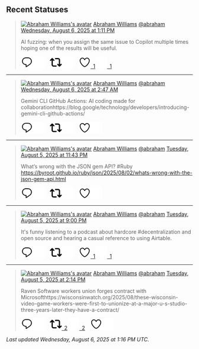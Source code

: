 ## Recent Statuses

> <a href="https://indieweb.social/@abraham"><img alt="Abraham Williams's avatar" src="https://cdn.masto.host/indiewebsocial/accounts/avatars/109/292/540/382/343/163/original/d00f2e03ce9c85b1.jpg" height="24" width="24" ></a> [Abraham Williams](https://indieweb.social/@abraham) [@abraham](https://indieweb.social/@abraham) [Wednesday, August 6, 2025 at 1:11 PM](https://indieweb.social/@abraham/114981986124723167)
>
> AI fuzzing: when you assign the same issue to Copilot multiple times hoping one of the results will be useful.
>
> [![Reply](./images/reply_light.svg#gh-light-mode-only "Reply")](https://indieweb.social/@abraham/114981986124723167#gh-light-mode-only)[![Reply](./images/reply.svg#gh-dark-mode-only "Reply")](https://indieweb.social/@abraham/114981986124723167#gh-dark-mode-only)&emsp;[![Boost](./images/retweet_light.svg#gh-light-mode-only "Boost")](https://indieweb.social/@abraham/114981986124723167#gh-light-mode-only)[![Boost](./images/retweet.svg#gh-dark-mode-only "Boost")](https://indieweb.social/@abraham/114981986124723167#gh-dark-mode-only)&emsp;[![Favorite](./images/like_light.svg#gh-light-mode-only "Favorite")&ensp;1](https://indieweb.social/@abraham/114981986124723167#gh-light-mode-only)[![Favorite](./images/like.svg#gh-dark-mode-only "Favorite")&ensp;1](https://indieweb.social/@abraham/114981986124723167#gh-dark-mode-only)


---

> <a href="https://indieweb.social/@abraham"><img alt="Abraham Williams's avatar" src="https://cdn.masto.host/indiewebsocial/accounts/avatars/109/292/540/382/343/163/original/d00f2e03ce9c85b1.jpg" height="24" width="24" ></a> [Abraham Williams](https://indieweb.social/@abraham) [@abraham](https://indieweb.social/@abraham) [Wednesday, August 6, 2025 at 2:47 AM](https://indieweb.social/@abraham/114979535031272394)
>
> Gemini CLI GitHub Actions: AI coding made for collaborationhttps://blog.google/technology/developers/introducing-gemini-cli-github-actions/
>
> [![Reply](./images/reply_light.svg#gh-light-mode-only "Reply")](https://indieweb.social/@abraham/114979535031272394#gh-light-mode-only)[![Reply](./images/reply.svg#gh-dark-mode-only "Reply")](https://indieweb.social/@abraham/114979535031272394#gh-dark-mode-only)&emsp;[![Boost](./images/retweet_light.svg#gh-light-mode-only "Boost")](https://indieweb.social/@abraham/114979535031272394#gh-light-mode-only)[![Boost](./images/retweet.svg#gh-dark-mode-only "Boost")](https://indieweb.social/@abraham/114979535031272394#gh-dark-mode-only)&emsp;[![Favorite](./images/like_light.svg#gh-light-mode-only "Favorite")](https://indieweb.social/@abraham/114979535031272394#gh-light-mode-only)[![Favorite](./images/like.svg#gh-dark-mode-only "Favorite")](https://indieweb.social/@abraham/114979535031272394#gh-dark-mode-only)


---

> <a href="https://indieweb.social/@abraham"><img alt="Abraham Williams's avatar" src="https://cdn.masto.host/indiewebsocial/accounts/avatars/109/292/540/382/343/163/original/d00f2e03ce9c85b1.jpg" height="24" width="24" ></a> [Abraham Williams](https://indieweb.social/@abraham) [@abraham](https://indieweb.social/@abraham) [Tuesday, August 5, 2025 at 11:43 PM](https://indieweb.social/@abraham/114978809310134184)
>
> What’s wrong with the JSON gem API? #Ruby https://byroot.github.io/ruby/json/2025/08/02/whats-wrong-with-the-json-gem-api.html
>
> [![Reply](./images/reply_light.svg#gh-light-mode-only "Reply")](https://indieweb.social/@abraham/114978809310134184#gh-light-mode-only)[![Reply](./images/reply.svg#gh-dark-mode-only "Reply")](https://indieweb.social/@abraham/114978809310134184#gh-dark-mode-only)&emsp;[![Boost](./images/retweet_light.svg#gh-light-mode-only "Boost")](https://indieweb.social/@abraham/114978809310134184#gh-light-mode-only)[![Boost](./images/retweet.svg#gh-dark-mode-only "Boost")](https://indieweb.social/@abraham/114978809310134184#gh-dark-mode-only)&emsp;[![Favorite](./images/like_light.svg#gh-light-mode-only "Favorite")](https://indieweb.social/@abraham/114978809310134184#gh-light-mode-only)[![Favorite](./images/like.svg#gh-dark-mode-only "Favorite")](https://indieweb.social/@abraham/114978809310134184#gh-dark-mode-only)


---

> <a href="https://indieweb.social/@abraham"><img alt="Abraham Williams's avatar" src="https://cdn.masto.host/indiewebsocial/accounts/avatars/109/292/540/382/343/163/original/d00f2e03ce9c85b1.jpg" height="24" width="24" ></a> [Abraham Williams](https://indieweb.social/@abraham) [@abraham](https://indieweb.social/@abraham) [Tuesday, August 5, 2025 at 9:00 PM](https://indieweb.social/@abraham/114978168066277144)
>
> It&#39;s funny listening to a podcast about hardcore #decentralization and open source and hearing a casual reference to using Airtable.
>
> [![Reply](./images/reply_light.svg#gh-light-mode-only "Reply")](https://indieweb.social/@abraham/114978168066277144#gh-light-mode-only)[![Reply](./images/reply.svg#gh-dark-mode-only "Reply")](https://indieweb.social/@abraham/114978168066277144#gh-dark-mode-only)&emsp;[![Boost](./images/retweet_light.svg#gh-light-mode-only "Boost")](https://indieweb.social/@abraham/114978168066277144#gh-light-mode-only)[![Boost](./images/retweet.svg#gh-dark-mode-only "Boost")](https://indieweb.social/@abraham/114978168066277144#gh-dark-mode-only)&emsp;[![Favorite](./images/like_light.svg#gh-light-mode-only "Favorite")&ensp;1](https://indieweb.social/@abraham/114978168066277144#gh-light-mode-only)[![Favorite](./images/like.svg#gh-dark-mode-only "Favorite")&ensp;1](https://indieweb.social/@abraham/114978168066277144#gh-dark-mode-only)


---

> <a href="https://indieweb.social/@abraham"><img alt="Abraham Williams's avatar" src="https://cdn.masto.host/indiewebsocial/accounts/avatars/109/292/540/382/343/163/original/d00f2e03ce9c85b1.jpg" height="24" width="24" ></a> [Abraham Williams](https://indieweb.social/@abraham) [@abraham](https://indieweb.social/@abraham) [Tuesday, August 5, 2025 at 2:14 PM](https://indieweb.social/@abraham/114976574506221566)
>
> Raven Software workers union forges contract with Microsofthttps://wisconsinwatch.org/2025/08/these-wisconsin-video-game-workers-were-first-to-unionize-at-a-major-u-s-studio-three-years-later-they-have-a-contract/
>
> [![Reply](./images/reply_light.svg#gh-light-mode-only "Reply")](https://indieweb.social/@abraham/114976574506221566#gh-light-mode-only)[![Reply](./images/reply.svg#gh-dark-mode-only "Reply")](https://indieweb.social/@abraham/114976574506221566#gh-dark-mode-only)&emsp;[![Boost](./images/retweet_light.svg#gh-light-mode-only "Boost")&ensp;2](https://indieweb.social/@abraham/114976574506221566#gh-light-mode-only)[![Boost](./images/retweet.svg#gh-dark-mode-only "Boost")&ensp;2](https://indieweb.social/@abraham/114976574506221566#gh-dark-mode-only)&emsp;[![Favorite](./images/like_light.svg#gh-light-mode-only "Favorite")](https://indieweb.social/@abraham/114976574506221566#gh-light-mode-only)[![Favorite](./images/like.svg#gh-dark-mode-only "Favorite")](https://indieweb.social/@abraham/114976574506221566#gh-dark-mode-only)


_Last updated Wednesday, August 6, 2025 at 1:16 PM UTC._
